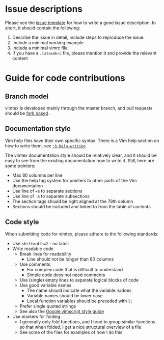 # Issue descriptions

Please see the [issue template](ISSUE_TEMPLATE.md) for how to write a good
issue description. In short, it should contain the following:

1. Describe the issue in detail, include steps to reproduce the issue
2. Include a minimal working example
3. Include a minimal vimrc file
4. If you have a `.latexmkrc` file, please mention it and provide the relevant
   content

# Guide for code contributions

## Branch model

vimtex is developed mainly through the master branch, and pull requests should
be [fork based](https://help.github.com/articles/using-pull-requests/).

## Documentation style

Vim help files have their own specific syntax. There is a Vim help section on
how to write them, see [`:h
help-writing`](http://vimdoc.sourceforge.net/htmldoc/helphelp.html#help-writing).

The vimtex documentation style should be relatively clear, and it should be
easy to see from the existing documentation how to write it. Still, here are
some pointers:

- Max 80 columns per line
- Use the help tag system for pointers to other parts of the Vim documentation
- Use line of `=`s to separate sections
- Use line of `-`s to separate subsections
- The section tags should be right aligned at the 79th column
- Sections should be included and linked to from the table of contents

## Code style

When submitting code for vimtex, please adhere to the following standards:

- Use `shiftwidth=2` - no tabs!
- Write readable code
  - Break lines for readability
    - Line should not be longer than 80 columns
  - Use comments:
    - For complex code that is difficult to understand
    - Simple code does not need comments
  - Use (single) empty lines to separate logical blocks of code
  - Use good variable names
    - The name should indicate what the variable is/does
    - Variable names should be lower case
    - Local function variables should be preceded with `l:`
  - Prefer single quoted strings
  - See also the [Google vimscript style
    guide](https://google.github.io/styleguide/vimscriptguide.xml)
- Use markers for folding
  - I generally only fold functions, and I tend to group similar functions so
    that when folded, I get a nice structural overview of a file
  - See some of the files for examples of how I do this

